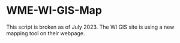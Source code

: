 # WME-WI-GIS-Map

This script is broken as of July 2023. The WI GIS site is using a new mapping tool on their webpage.
